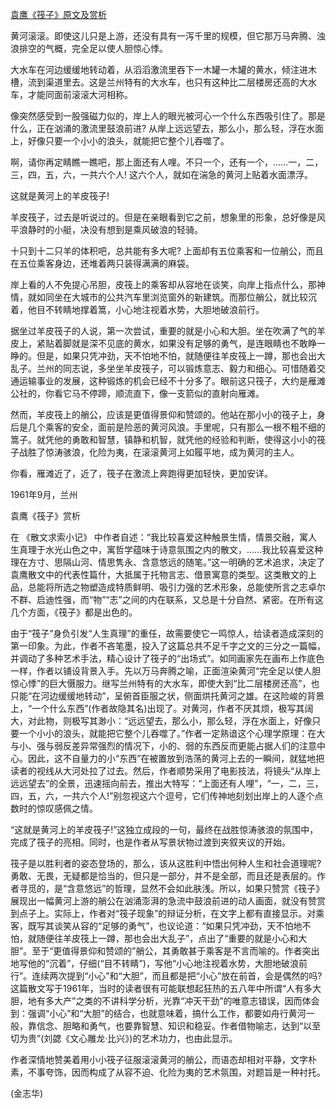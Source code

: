 [袁鹰《筏子》原文及赏析](https://www.vrrw.net/wx/9139.html)

黄河滚滚。即使这儿只是上游，还没有具有一泻千里的规模，但它那万马奔腾、浊浪排空的气概，完全足以使人胆惊心悸。

大水车在河边缓缓地转动着，从滔滔激流里吞下一木罐一木罐的黄水，倾注进木槽，流到渠道里去。这是兰州特有的大水车，也只有这种比二层楼房还高的大水车，才能同面前滚滚大河相称。

像突然感受到一股强磁力似的，岸上人的眼光被河心一个什么东西吸引住了。那是什么，正在汹涌的激流里鼓浪前进? 从岸上远远望去，那么小，那么轻，浮在水面上，好像只要一个小小的浪头，就能把它整个儿吞噬了。

啊，请你再定睛瞧一瞧吧，那上面还有人哩。不只一个，还有一个，……一，二，三，四，五，六，一共六个人! 这六个人，就如在湍急的黄河上贴着水面漂浮。



这就是黄河上的羊皮筏子!

羊皮筏子，过去是听说过的。但是在亲眼看到它之前，想象里的形象，总好像是风平浪静时的小艇，决没有想到是乘风破浪的轻骑。

十只到十二只羊的体积吧，总共能有多大呢? 上面却有五位乘客和一位艄公，而且在五位乘客身边，还堆着两只装得满满的麻袋。

岸上看的人不免提心吊胆，皮筏上的乘客却从容地在谈笑，向岸上指点什么，那神情，就如同坐在大城市的公共汽车里浏览窗外的新建筑。而那位艄公，就比较沉着，他目不转睛地撑着篙，小心地注视着水势，大胆地破浪前行。

据坐过羊皮筏子的人说，第一次尝试，重要的就是小心和大胆。坐在吹满了气的羊皮上，紧贴着脚就是深不见底的黄水，如果没有足够的勇气，是连眼睛也不敢睁一睁的。但是，如果只凭冲劲，天不怕地不怕，就随便往羊皮筏上一蹲，那也会出大乱子。兰州的同志说，多坐坐羊皮筏子，可以锻炼意志、毅力和细心。可惜随着交通运输事业的发展，这种锻炼的机会已经不十分多了。眼前这只筏子，大约是雁滩公社的，你看它马不停蹄，顺流直下，像一支箭似的直射向雁滩。

然而，羊皮筏上的艄公，应该是更值得景仰和赞颂的。他站在那小小的筏子上，身后是几个乘客的安全，面前是险恶的黄河风浪。手里呢，只有那么一根不粗不细的篙子。就凭他的勇敢和智慧，镇静和机智，就凭他的经验和判断，使得这小小的筏子战胜了惊涛骇浪，化险为夷，在滚滚黄河上如履平地，成为黄河的主人。

你看，雁滩近了，近了，筏子在激流上奔跑得更加轻快，更加安详。

1961年9月，兰州

袁鹰《筏子》赏析

在 《散文求索小记》 中作者自述：“我比较喜爱这种触景生情，情景交融，寓人生真理于水光山色之中，寓哲学蕴味于诗意氛围之内的散文，……我比较喜爱这种理在方寸、思隔山河、情思隽永、含意悠远的随笔。”这一明确的艺术追求，决定了袁鹰散文中的代表性篇什，大抵属于托物言志、借景寓意的类型。这类散文的上品，总能将所选之物塑造成特质鲜明、吸引力强的艺术形象，总能使所言之志卓尔不群、启迪性强，而“物”“志”之间的内在联系，又总是十分自然、紧密。在所有这几个方面，《筏子》都是出色的。

由于“筏子”身负引发“人生真理”的重任，故需要使它一鸣惊人，给读者造成深刻的第一印象。为此，作者不吝笔墨，投入了这篇总共不足千字之文的三分之一篇幅，并调动了多种艺术手法，精心设计了筏子的“出场式”。如同画家先在画布上作底色一样，作者以铺设背景入手。先以万马奔腾之喻，正面渲染黄河“完全足以使人胆惊心悸”的巨大慑服力。继写兰州特有的大水车，即使大到“比二层楼房还高”，也只能“在河边缓缓地转动”，呈俯首臣服之状，侧面烘托黄河之雄。在这险峻的背景上，“一个什么东西”(作者故隐其名)出现了。对黄河，作者不厌其烦，极写其阔大，对此物，则极写其渺小：“远远望去，那么小，那么轻，浮在水面上，好像只要一个小小的浪头，就能把它整个儿吞噬了。”作者一定熟谙这个心理学原理：在大与小、强与弱反差异常强烈的情况下，小的、弱的东西反而更能占据人们的注意中心。因此，这不自量力的小“东西”在被置放到浩荡的黄河上去的一瞬间，就猛地把读者的视线从大河处拉了过去。然后，作者顺势采用了电影技法，将镜头“从岸上远远望去”的全景，迅速摇向前去，推出大特写：“上面还有人哩”，“一，二，三，四，五，六，一共六个人!”别忽视这六个逗号，它们传神地刻划出岸上的人逐个点数时的惊叹感佩之情。

“这就是黄河上的羊皮筏子!”这独立成段的一句，最终在战胜惊涛骇浪的氛围中，完成了筏子的亮相。同时，也是作者从写景状物过渡到夹叙夹议的开始。

筏子是以胜利者的姿态登场的，那么，该从这胜利中悟出何种人生和社会道理呢? 勇敢、无畏，无疑都是恰当的，但只是一部分，并不是全部，而且还是表层的。作者寻觅的，是“含意悠远”的哲理，显然不会如此肤浅。所以，如果只赞赏《筏子》展现出一幅黄河上游的艄公在汹涌澎湃的急流中鼓浪前进的动人画面，就没有赞赏到点子上。实际上，作者对“筏子现象”的辩证分析，在文字上都有直接显示。对乘客，既写其谈笑从容的“足够的勇气”，也议论道：“如果只凭冲劲，天不怕地不怕，就随便往羊皮筏上一蹲，那也会出大乱子”，点出了“重要的就是小心和大胆”。至于“更值得景仰和赞颂的”艄公，其勇敢甚于乘客是不言而喻的。作者突出地写他的“沉着”，仔细(“目不转睛”)，写他“小心地注视着水势，大胆地破浪前行”。连续两次提到“小心”和“大胆”，而且都是把“小心”放在前首，会是偶然的吗? 这篇散文写于1961年，当时的读者很有可能联想起狂热的五八年中所谓“人有多大胆，地有多大产”之类的不讲科学分析，光靠“冲天干劲”的唯意志错误，因而体会到：强调“小心”和“大胆”的结合，也就意味着，搞什么工作，都要如舟行黄河一般，靠信念、胆略和勇气，也要靠智慧、知识和稳妥。作者借物喻志，达到“以至切为贵”(刘勰《文心雕龙·比兴》)的艺术功力，也由此显示。

作者深情地赞美着用小小筏子征服滚滚黄河的艄公，而语态却相对平静，文字朴素，不事夸饰，因而构成了从容不迫、化险为夷的艺术氛围，对题旨是一种衬托。

(金志华)


